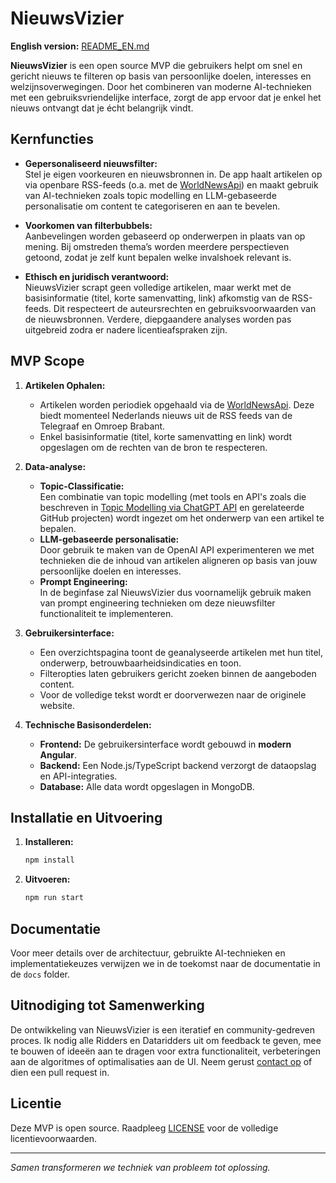 # NieuwsVizier
**English version:** [README_EN.md](README_EN.md)

**NieuwsVizier** is een open source MVP die gebruikers helpt om snel en gericht nieuws te filteren op basis van persoonlijke doelen, interesses en welzijnsoverwegingen. Door het combineren van moderne AI-technieken met een gebruiksvriendelijke interface, zorgt de app ervoor dat je enkel het nieuws ontvangt dat je écht belangrijk vindt.

## Kernfuncties

- **Gepersonaliseerd nieuwsfilter:**  
  Stel je eigen voorkeuren en nieuwsbronnen in. De app haalt artikelen op via openbare RSS-feeds (o.a. met de [WorldNewsApi](https://worldnewsapi.com/)) en maakt gebruik van AI-technieken zoals topic modelling en LLM-gebaseerde personalisatie om content te categoriseren en aan te bevelen.

- **Voorkomen van filterbubbels:**  
  Aanbevelingen worden gebaseerd op onderwerpen in plaats van op mening. Bij omstreden thema’s worden meerdere perspectieven getoond, zodat je zelf kunt bepalen welke invalshoek relevant is.

- **Ethisch en juridisch verantwoord:**  
  NieuwsVizier scrapt geen volledige artikelen, maar werkt met de basisinformatie (titel, korte samenvatting, link) afkomstig van de RSS-feeds. Dit respecteert de auteursrechten en gebruiksvoorwaarden van de nieuwsbronnen. Verdere, diepgaandere analyses worden pas uitgebreid zodra er nadere licentieafspraken zijn.

## MVP Scope

1. **Artikelen Ophalen:**  
   - Artikelen worden periodiek opgehaald via de [WorldNewsApi](https://worldnewsapi.com/). Deze biedt momenteel Nederlands nieuws uit de RSS feeds van de Telegraaf en Omroep Brabant.
   - Enkel basisinformatie (titel, korte samenvatting en link) wordt opgeslagen om de rechten van de bron te respecteren.

2. **Data-analyse:**  
   - **Topic-Classificatie:**  
     Een combinatie van topic modelling (met tools en API's zoals die beschreven in [Topic Modelling via ChatGPT API](https://towardsdatascience.com/topic-modelling-using-chatgpt-api-8775b0891d16) en gerelateerde GitHub projecten) wordt ingezet om het onderwerp van een artikel te bepalen.
   - **LLM-gebaseerde personalisatie:**  
     Door gebruik te maken van de OpenAI API experimenteren we met technieken die de inhoud van artikelen aligneren op basis van jouw persoonlijke doelen en interesses.
   - **Prompt Engineering:**  
     In de beginfase zal NieuwsVizier dus voornamelijk gebruik maken van prompt engineering technieken om deze nieuwsfilter functionaliteit te implementeren.

3. **Gebruikersinterface:**  
   - Een overzichtspagina toont de geanalyseerde artikelen met hun titel, onderwerp, betrouwbaarheidsindicaties en toon.
   - Filteropties laten gebruikers gericht zoeken binnen de aangeboden content.
   - Voor de volledige tekst wordt er doorverwezen naar de originele website.

4. **Technische Basisonderdelen:**  
   - **Frontend:** De gebruikersinterface wordt gebouwd in **modern Angular**.
   - **Backend:** Een Node.js/TypeScript backend verzorgt de dataopslag en API-integraties.
   - **Database:** Alle data wordt opgeslagen in MongoDB.

## Installatie en Uitvoering

1. **Installeren:**
    ```bash
    npm install
    ```
2. **Uitvoeren:**
    ```bash
    npm run start
    ```

## Documentatie

Voor meer details over de architectuur, gebruikte AI-technieken en implementatiekeuzes verwijzen we in de toekomst naar de documentatie in de `docs` folder.

## Uitnodiging tot Samenwerking

De ontwikkeling van NieuwsVizier is een iteratief en community-gedreven proces. Ik nodig alle Ridders en Dataridders uit om feedback te geven, mee te bouwen of ideeën aan te dragen voor extra functionaliteit, verbeteringen aan de algoritmes of optimalisaties aan de UI. Neem gerust [contact op](https://dataridder.nl/contact/) of dien een pull request in.

## Licentie

Deze MVP is open source. Raadpleeg [LICENSE](LICENSE) voor de volledige licentievoorwaarden.

---

*Samen transformeren we techniek van probleem tot oplossing.*
